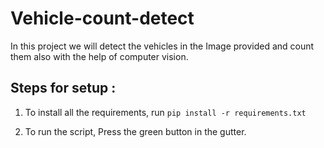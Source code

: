 # Vehicle-count-detect
    
In this project we will detect the vehicles in the Image provided and count them also with the help of computer vision.
## Steps for setup :
1. To install all the requirements, run 
    `pip install -r requirements.txt`

2. To run the script, Press the green button in the gutter.
